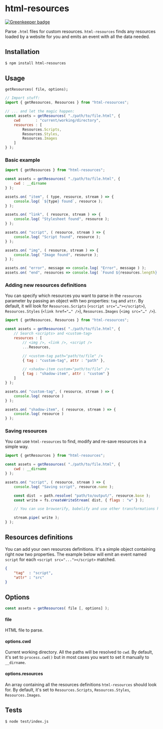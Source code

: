 # html-resources

[![Greenkeeper badge](https://badges.greenkeeper.io/Bartozzz/html-resources.svg)](https://greenkeeper.io/)

Parse `.html` files for custom resources. `html-resources` finds any resources loaded by a website for you and emits an event with all the data needed.

## Installation

```bash
$ npm install html-resources
```

## Usage

`getResources( file, options);`

```javascript
// Import stuff:
import { getResources, Resources } from "html-resources";

// ... and let the magic happen:
const assets = getResources( "./path/to/file.html", {
    cwd       : "current/working/directory",
    resources : [
        Resources.Scripts,
        Resources.Styles,
        Resources.Images
    ]
} );
```

### Basic example

```javascript
import { getResources } from "html-resources";

const assets = getResources( "./path/to/file.html", {
    cwd : __dirname
} );

assets.on( "item", ( type, resource, stream ) => {
    console.log( `${type} found`, resource );
} );

assets.on( "link", ( resource, stream ) => {
    console.log( "Stylesheet found", resource );
} );

assets.on( "script", ( resource, stream ) => {
    console.log( "Script found", resource );
} );

assets.on( "img", ( resource, stream ) => {
    console.log( "Image found", resource );
} );

assets.on( "error", message => console.log( "Error", message ) );
assets.on( "end", resources => console.log( `Found ${resources.length} resources` ) );
```

### Adding new resources definitions

You can specify which resources you want to parse in the `resources` parameter by passing an object with two properties: `tag` and `attr`. By default, it will look for `Resources.Scripts` (`<script src="…"></script>`), `Resources.Styles` (`<link href="…" />`), `Resources.Images` (`<img src="…" />`).

```javascript
import { getResources, Resources } from "html-resources";

const assets = getResources( "./path/to/file.html", {
    // Search <scripts> and <custom-tag>
    resources : [
        // <img />, <link />, <script />
        ...Resources,

        // <custom-tag path="path/to/file" />
        { tag : "custom-tag", attr : "path" },

        // <shadow-item custom="path/to/file" />
        { tag : "shadow-item", attr : "custom" }
    ]
} );

assets.on( "custom-tag", ( resource, stream ) => {
    console.log( resource )
} );

assets.on( "shadow-item", ( resource, stream ) => {
    console.log( resource )
} );
```

### Saving resources

You can use `html-resources` to find, modify and re-save resources in a simple way.

```javascript
import { getResources } from "html-resources";

const assets = getResources( "./path/to/file.html", {
    cwd : __dirname
} );

assets.on( "script", ( resource, stream ) => {
    console.log( "Saving script", resource.name );

    const dist  = path.resolve( "path/to/output/", resource.base );
    const write = fs.createWriteStream( dist, { flags : "w" } );

    // You can use browserify, babelify and use other transformations here…

    stream.pipe( write );
} );
```

## Resources definitions

You can add your own resources definitions. It's a simple object containing right now two properties. The example below will emit an event named `script` for each `<script src="..."></script>` matched.

```json
{
    "tag"  : "script",
    "attr" : "src"
}
```

## Options

```javascript
const assets = getResources( file [, options] );
```

#### file

HTML file to parse.

#### options.cwd

Current working directory. All the paths will be resolved to `cwd`. By default, it's set to `process.cwd()` but in most cases you want to set it manually to `__dirname`.

#### options.resources

An array containing all the resources definitions `html-resources` should look for. By default, it's set to `Resources.Scripts`, `Resources.Styles`, `Resources.Images`.

## Tests

```bash
$ node test/index.js
```
